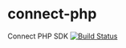 # connect-php
Connect PHP SDK
[![Build Status](https://travis-ci.org/chadedrupt/connect-php.svg)](https://travis-ci.org/getconnect/connect-php)
